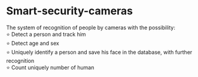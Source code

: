 # Smart-security-cameras

The system of recognition of people by cameras with the possibility:<br>
⭐ Detect a person and track him<br>
⭐ Detect age and sex<br>
⭐ Uniquely identify a person and save his face in the database, with further recognition<br>
⭐ Count uniquely number of human
